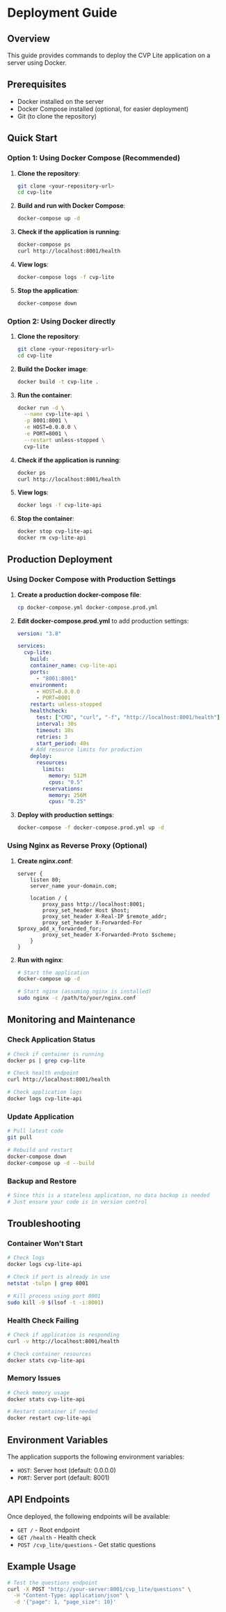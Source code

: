 # Deployment Guide

## Overview

This guide provides commands to deploy the CVP Lite application on a server using Docker.

## Prerequisites

- Docker installed on the server
- Docker Compose installed (optional, for easier deployment)
- Git (to clone the repository)

## Quick Start

### Option 1: Using Docker Compose (Recommended)

1. **Clone the repository**:

   ```bash
   git clone <your-repository-url>
   cd cvp-lite
   ```

2. **Build and run with Docker Compose**:

   ```bash
   docker-compose up -d
   ```

3. **Check if the application is running**:

   ```bash
   docker-compose ps
   curl http://localhost:8001/health
   ```

4. **View logs**:

   ```bash
   docker-compose logs -f cvp-lite
   ```

5. **Stop the application**:
   ```bash
   docker-compose down
   ```

### Option 2: Using Docker directly

1. **Clone the repository**:

   ```bash
   git clone <your-repository-url>
   cd cvp-lite
   ```

2. **Build the Docker image**:

   ```bash
   docker build -t cvp-lite .
   ```

3. **Run the container**:

   ```bash
   docker run -d \
     --name cvp-lite-api \
     -p 8001:8001 \
     -e HOST=0.0.0.0 \
     -e PORT=8001 \
     --restart unless-stopped \
     cvp-lite
   ```

4. **Check if the application is running**:

   ```bash
   docker ps
   curl http://localhost:8001/health
   ```

5. **View logs**:

   ```bash
   docker logs -f cvp-lite-api
   ```

6. **Stop the container**:
   ```bash
   docker stop cvp-lite-api
   docker rm cvp-lite-api
   ```

## Production Deployment

### Using Docker Compose with Production Settings

1. **Create a production docker-compose file**:

   ```bash
   cp docker-compose.yml docker-compose.prod.yml
   ```

2. **Edit docker-compose.prod.yml** to add production settings:

   ```yaml
   version: "3.8"

   services:
     cvp-lite:
       build: .
       container_name: cvp-lite-api
       ports:
         - "8001:8001"
       environment:
         - HOST=0.0.0.0
         - PORT=8001
       restart: unless-stopped
       healthcheck:
         test: ["CMD", "curl", "-f", "http://localhost:8001/health"]
         interval: 30s
         timeout: 10s
         retries: 3
         start_period: 40s
       # Add resource limits for production
       deploy:
         resources:
           limits:
             memory: 512M
             cpus: "0.5"
           reservations:
             memory: 256M
             cpus: "0.25"
   ```

3. **Deploy with production settings**:
   ```bash
   docker-compose -f docker-compose.prod.yml up -d
   ```

### Using Nginx as Reverse Proxy (Optional)

1. **Create nginx.conf**:

   ```nginx
   server {
       listen 80;
       server_name your-domain.com;

       location / {
           proxy_pass http://localhost:8001;
           proxy_set_header Host $host;
           proxy_set_header X-Real-IP $remote_addr;
           proxy_set_header X-Forwarded-For $proxy_add_x_forwarded_for;
           proxy_set_header X-Forwarded-Proto $scheme;
       }
   }
   ```

2. **Run with nginx**:

   ```bash
   # Start the application
   docker-compose up -d

   # Start nginx (assuming nginx is installed)
   sudo nginx -c /path/to/your/nginx.conf
   ```

## Monitoring and Maintenance

### Check Application Status

```bash
# Check if container is running
docker ps | grep cvp-lite

# Check health endpoint
curl http://localhost:8001/health

# Check application logs
docker logs cvp-lite-api
```

### Update Application

```bash
# Pull latest code
git pull

# Rebuild and restart
docker-compose down
docker-compose up -d --build
```

### Backup and Restore

```bash
# Since this is a stateless application, no data backup is needed
# Just ensure your code is in version control
```

## Troubleshooting

### Container Won't Start

```bash
# Check logs
docker logs cvp-lite-api

# Check if port is already in use
netstat -tulpn | grep 8001

# Kill process using port 8001
sudo kill -9 $(lsof -t -i:8001)
```

### Health Check Failing

```bash
# Check if application is responding
curl -v http://localhost:8001/health

# Check container resources
docker stats cvp-lite-api
```

### Memory Issues

```bash
# Check memory usage
docker stats cvp-lite-api

# Restart container if needed
docker restart cvp-lite-api
```

## Environment Variables

The application supports the following environment variables:

- `HOST`: Server host (default: 0.0.0.0)
- `PORT`: Server port (default: 8001)

## API Endpoints

Once deployed, the following endpoints will be available:

- `GET /` - Root endpoint
- `GET /health` - Health check
- `POST /cvp_lite/questions` - Get static questions

## Example Usage

```bash
# Test the questions endpoint
curl -X POST "http://your-server:8001/cvp_lite/questions" \
  -H "Content-Type: application/json" \
  -d '{"page": 1, "page_size": 10}'
```
